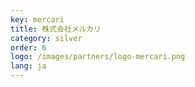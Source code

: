 ```yaml
---
key: mercari
title: 株式会社メルカリ
category: silver
order: 6
logo: /images/partners/logo-mercari.png
lang: ja
---
```


